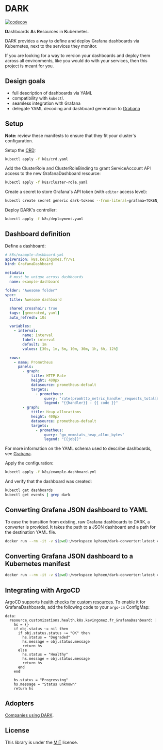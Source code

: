 # DARK

[![codecov](https://codecov.io/gh/K-Phoen/dark/branch/master/graph/badge.svg)](https://codecov.io/gh/K-Phoen/dark)

**D**ashboards **A**s **R**esources in **K**ubernetes.

DARK provides a way to define and deploy Grafana dashboards via Kubernetes, next to the services they monitor.

If you are looking for a way to version your dashboards and deploy them across all environments, like you would do
with your services, then this project is meant for you.

## Design goals

* full description of dashboards via YAML
* compatibility with `kubectl`
* seamless integration with Grafana
* delegate YAML decoding and dashboard generation to [Grabana](https://github.com/K-Phoen/grabana)

## Setup

**Note:** review these manifests to ensure that they fit your cluster's configuration.

Setup the [CRD](https://kubernetes.io/docs/tasks/access-kubernetes-api/custom-resources/custom-resource-definitions/):

```sh
kubectl apply -f k8s/crd.yaml
```

Add the ClusterRole and ClusterRoleBinding to grant ServiceAccount API access to the new GrafanaDashboard resource:

```sh
kubectl apply -f k8s/cluster-role.yaml
```

Create a secret to store Grafana's API token (with `editor` access level):

```sh
kubectl create secret generic dark-tokens --from-literal=grafana=TOKEN_HERE
```

Deploy DARK's controller:

```sh
kubectl apply -f k8s/deployment.yaml
```

## Dashboard definition

Define a dashboard:

```yaml
# k8s/example-dashboard.yml
apiVersion: k8s.kevingomez.fr/v1
kind: GrafanaDashboard

metadata:
  # must be unique across dashboards
  name: example-dashboard

folder: "Awesome folder"
spec:
  title: Awesome dashboard

  shared_crosshair: true
  tags: [generated, yaml]
  auto_refresh: 10s

  variables:
    - interval:
        name: interval
        label: interval
        default: 1m
        values: [30s, 1m, 5m, 10m, 30m, 1h, 6h, 12h]

  rows:
    - name: Prometheus
      panels:
        - graph:
            title: HTTP Rate
            height: 400px
            datasource: prometheus-default
            targets:
              - prometheus:
                  query: "rate(promhttp_metric_handler_requests_total[$interval])"
                  legend: "{{handler}} - {{ code }}"
        - graph:
            title: Heap allocations
            height: 400px
            datasource: prometheus-default
            targets:
              - prometheus:
                  query: "go_memstats_heap_alloc_bytes"
                  legend: "{{job}}"
```

For more information on the YAML schema used to describe dashboards, see [Grabana](https://github.com/K-Phoen/grabana).

Apply the configuration:

```sh
kubectl apply -f k8s/example-dashboard.yml
```

And verify that the dashboard was created:

```sh
kubectl get dashboards
kubectl get events | grep dark
```

## Converting Grafana JSON dashboard to YAML

To ease the transition from existing, raw Grafana dashboards to DARK, a converter is provided.
It takes the path to a JSON dashboard and a path for the destination YAML file.

```sh
docker run --rm -it -v $(pwd):/workspace kphoen/dark-converter:latest convert-yaml -i dashboard.json -o converted-dashboard.yaml
```

## Converting Grafana JSON dashboard to a Kubernetes manifest

```sh
docker run --rm -it -v $(pwd):/workspace kphoen/dark-converter:latest convert-k8s-manifest -i dashboard.json -o converted-dashboard.yaml --folder Dark --namespace monitoring test-dashboard
```

## Integrating with ArgoCD

ArgoCD supports [health checks for custom resources](https://argo-cd.readthedocs.io/en/stable/operator-manual/health/#way-1-define-a-custom-health-check-in-argocd-cm-configmap).
To enable it for GrafanaDashboards, add the following code to your `argo-cm` ConfigMap:

```
data:
  resource.customizations.health.k8s.kevingomez.fr_GrafanaDashboard: |                                                                                                                                               
    hs = {}                                                                                                                                                                                                          
    if obj.status ~= nil then                                                                                                                                                                                        
      if obj.status.status ~= "OK" then                                                                                                                                                                              
        hs.status = "Degraded"                                                                                                                                                                                       
        hs.message = obj.status.message                                                                                                                                                                              
        return hs                                                                                                                                                                                                    
      else                                                                                                                                                                                                           
        hs.status = "Healthy"                                                                                                                                                                                        
        hs.message = obj.status.message                                                                                                                                                                              
        return hs                                                                                                                                                                                                    
      end                                                                                                                                                                                                            
    end                                                                                                                                                                                                              
                                                                                                                                                                                                                     
    hs.status = "Progressing"                                                                                                                                                                                            
    hs.message = "Status unknown"                                                                                                                                                                                    
    return hs 
```

## Adopters

[Companies using DARK](ADOPTERS.md).

## License

This library is under the [MIT](LICENSE) license.
